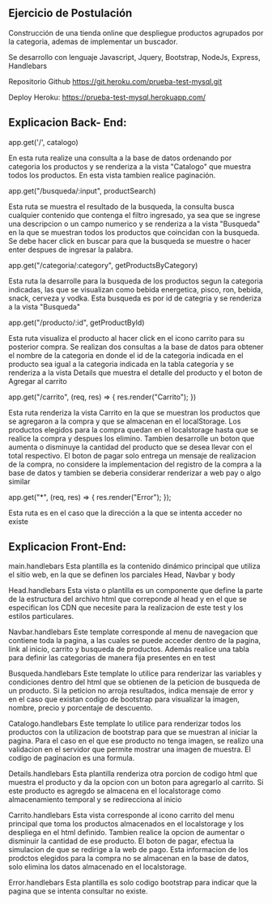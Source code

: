 Ejercicio de Postulación
-------------------------
Construcción de una tienda online que despliegue productos agrupados 
por la categoria, ademas de implementar un buscador.

Se desarrollo con lenguaje Javascript, Jquery, Bootstrap, NodeJs, Express, Handlebars

Repositorio Github
https://git.heroku.com/prueba-test-mysql.git

Deploy Heroku:
https://prueba-test-mysql.herokuapp.com/

Explicacion Back- End:
----------------------

app.get('/', catalogo) 

En esta ruta realize una consulta a la base de datos ordenando por categoria 
los productos y se renderiza a la vista "Catalogo" que muestra todos los productos. 
En esta vista tambien realice paginación.

app.get("/busqueda/:input", productSearch)

Esta ruta se muestra el resultado de la busqueda, la consulta busca cualquier contenido que contenga el filtro ingresado, ya sea que se ingrese una descripcion o un campo numerico y  se renderiza a la vista "Busqueda" en la que se muestran todos los productos que coincidan con la busqueda. Se debe hacer click en buscar para que la busqueda se muestre o hacer enter despues de ingresar la palabra.

app.get("/categoria/:category", getProductsByCategory)

Esta ruta la desarrolle para la busqueda de los productos segun la categoria indicadas, las que se visualizan como bebida energetica, pisco, ron, bebida, snack, cerveza y vodka. Esta busqueda es por id de categria y se renderiza a la vista "Busqueda"

app.get("/producto/:id", getProductById)

Esta ruta visualiza el producto al hacer click en el icono carrito para su posterior compra. Se realizan dos consultas a la base de datos para obtener el nombre de la categoria en donde el id de la categoria indicada en el producto sea igual a la categoria indicada en la tabla categoria y se renderiza a la vista Details que muestra el detalle del producto y el boton de Agregar al carrito


app.get("/carrito", (req, res) => {
    res.render("Carrito");
})

Esta ruta renderiza la vista Carrito en la que se muestran los productos que se agregaron a la compra y que se almacenan en el localStorage. Los productos elegidos para la compra quedan en el localstorage hasta que se realice la compra y despues los elimino. Tambien desarrolle un boton que aumenta o disminuye la cantidad del producto que se desea llevar con el total respectivo. El boton de pagar solo entrega un mensaje de realizacion de la compra, no considere la implementacion del registro de la compra a la base de datos y tambien se deberia considerar renderizar a web pay o algo similar

app.get("*", (req, res) => {
    res.render("Error");
  });

Esta ruta es en el caso que la dirección a la que se intenta acceder no existe

Explicacion Front-End:
---------------------
main.handlebars
Esta plantilla es la contenido dinámico principal que utiliza el sitio web, en la que se definen los parciales Head, Navbar y body 

Head.handlebars
Esta vista o plantilla es un componente que define la parte de la estructura del archivo html que correponde al head y en el que se especifican los CDN que necesite para la realizacion de este test y los estilos particulares.

Navbar.handlebars
Este template corresponde al menu de navegacion que contiene toda la pagina, a las cuales se puede acceder dentro de la pagina, link al inicio, carrito y busqueda de productos. Además realice una tabla para definir las categorias de manera fija presentes en en test

Busqueda.handlebars
Este template lo utilice para renderizar las variables y condiciones dentro del html que se obtienen de la peticion de busqueda de un producto. Si la peticion no arroja resultados, indica mensaje de error y en el caso que existan codigo de bootstrap para visualizar la imagen, nombre, precio y porcentaje de descuento.

Catalogo.handlebars
Este template lo utilice para renderizar todos los productos con la utilizacion de bootstrap para que se muestran al iniciar la pagina. Para el caso en el que ese producto no tenga imagen, se realizo una validacion en el servidor que permite mostrar una imagen de muestra.  El codigo de paginacion es una formula.

Details.handlebars
Esta plantilla renderiza otra porcion de codigo html que muestra el producto y da la opcion con un boton para agregarlo al carrito. Si este producto es agregdo se almacena en el localstorage como almacenamiento temporal y se redirecciona al inicio

Carrito.handlebars
Esta vista corresponde al icono carrito del menu principal que toma los productos almacenados en el localstorage y los despliega en el html definido. Tambien realice la opcion de aumentar o disminuir la cantidad de ese producto. El boton de pagar, efectua la simulacion de que se redirige a la web de pago. Esta informacion de los prodctos elegidos para la compra no se almacenan en la base de datos, solo elimina los datos almacenado en el localstorage.

Error.handlebars
Esta plantilla es solo codigo bootstrap para indicar que la pagina que se intenta consultar no existe.
